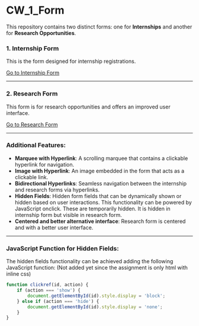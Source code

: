 # CW_1_Form

This repository contains two distinct forms: one for **Internships** and another for **Research Opportunities**.

### 1. **Internship Form**
This is the form designed for internship registrations.

[Go to Internship Form](form_internship.html)

---

### 2. **Research Form**
This form is for research opportunities and offers an improved user interface.

[Go to Research Form](form_research.html)

---

### Additional Features:
- **Marquee with Hyperlink**: A scrolling marquee that contains a clickable hyperlink for navigation.
- **Image with Hyperlink**: An image embedded in the form that acts as a clickable link.
- **Bidirectional Hyperlinks**: Seamless navigation between the internship and research forms via hyperlinks.
- **Hidden Fields**: Hidden form fields that can be dynamically shown or hidden based on user interactions. This functionality can be powered by JavaScript onclick. These are temporarily hidden. It is hidden in internship form but visible in research form.
- **Centered and better alternative interface**: Research form is centered and with a better user interface.

---

### JavaScript Function for Hidden Fields:
The hidden fields functionality can be achieved adding the following JavaScript function: (Not added yet since the assignment is only html with inline css)

```javascript
function clickref(id, action) {
    if (action === 'show') {
        document.getElementById(id).style.display = 'block';
    } else if (action === 'hide') {
        document.getElementById(id).style.display = 'none';
    }
}
